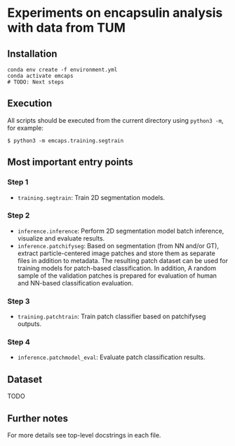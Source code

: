 # Experiments on encapsulin analysis with data from TUM


## Installation

```
conda env create -f environment.yml
conda activate emcaps
# TODO: Next steps

```


## Execution

All scripts should be executed from the current directory using `python3 -m`, for example:

    $ python3 -m emcaps.training.segtrain



## Most important entry points

### Step 1

- `training.segtrain`: Train 2D segmentation models.

### Step 2

- `inference.inference`: Perform 2D segmentation model batch inference, visualize and evaluate results.
- `inference.patchifyseg`: Based on segmentation (from NN and/or GT), extract particle-centered image patches and store them as separate files in addition to metadata. The resulting patch dataset can be used for training models for patch-based classification. In addition, A random sample of the validation patches is prepared for evaluation of human and NN-based classification evaluation.

### Step 3

- `training.patchtrain`: Train patch classifier based on patchifyseg outputs.

### Step 4

- `inference.patchmodel_eval`: Evaluate patch classification results.


## Dataset

TODO


## Further notes

For more details see top-level docstrings in each file.

